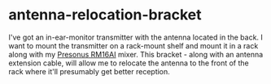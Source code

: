 # antenna-relocation-bracket

I've got an in-ear-monitor transmitter with the antenna located in the back.  I want to mount the transmitter on a rack-mount shelf and mount it in a rack along with my [Presonus RM16AI](https://www.presonus.com/products/StudioLive-RM16AI) mixer.  This bracket - along with an antenna extension cable, will allow me to relocate the antenna to the front of the rack where it'll presumably get better reception.